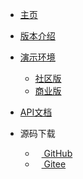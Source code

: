 <!-- _navbar.md -->

* [主页](/#/)
* [版本介绍](/version.md)
* [演示环境](https://demo.clklog.com)
  * [社区版](https://demo.clklog.com)
  * [商业版](https://pro.clklog.com)

* [API文档](https://demo.clklog.com/api/doc.html#/home)
* 源码下载
  * [<img src="/assets/imgs/export.png" height="10"/> GitHub](https://github.com/clklog)
  * [<img src="/assets/imgs/export.png" height="10"/> Gitee](https://gitee.com/clklog)
